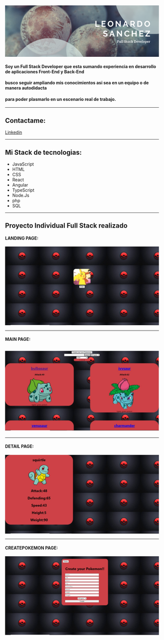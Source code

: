 ![Hola, mi nombre es Leonardo Sánchez y soy FullStack Developer](https://github.com/Leonardo200298/Leonardo200298/blob/main/src/Leonardosanchez.png)

#### Soy un Full Stack Developer que esta sumando experiencia en desarrollo de aplicaciones Front-End y Back-End
#### busco seguir ampliando mis conocimientos asi sea en un equipo o de manera autodidacta 
#### para poder plasmarlo en un escenario real de trabajo.

---

## Contactame:

[Linkedin](https://www.linkedin.com/in/leonardo-s%C3%A1nchez-603648210/)

---

## Mi Stack de tecnologias:

- JavaScript
- HTML
- CSS
- React
- Angular 
- TypeScript
- Node.Js
- php 
- SQL 

---

## Proyecto Individual Full Stack realizado

#### LANDING PAGE:

![Landing Page](./src/LandingPage.jpg)

---

#### MAIN PAGE:

## ![Main Page](./src/MainPage.jpg)

---

#### DETAIL PAGE:

![Detail Page](./src/Details.jpg)

---


#### CREATEPOKEMON PAGE:

![CreateActivity Page](./src/CreatePokemon.jpg)
